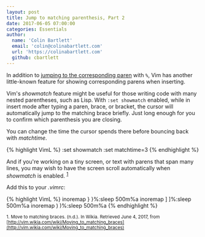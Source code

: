```yaml
---
layout: post
title: Jump to matching parenthesis, Part 2
date: 2017-06-05 07:00:00
categories: Essentials
author:
  name: 'Colin Bartlett'
  email: 'colin@colinabartlett.com'
  url: 'https://colinabartlett.com'
  github: cbartlett
---
```


In addition to [jumping to the corresponding
paren](/essentials/2017/06/04/jump-to-matching-parenthesis/) with `%`, Vim has
another little-known feature for showing corresponding parens when inserting.

Vim's _showmatch_ feature might be useful for those writing code with many
nested parentheses, such as Lisp. With `:set showmatch` enabled, while in
insert mode after typing a paren, brace, or bracket, the cursor will
automatically jump to the matching brace briefly. Just long enough for you to
confirm which parenthesis you are closing.

You can change the time the cursor spends there before bouncing back with
_matchtime_.

{% highlight VimL %}
:set showmatch
:set matchtime=3
{% endhighlight %}

And if you're working on a tiny screen, or text with parens that span many
lines, you may wish to have the screen scroll automatically when _showmatch_ is
enabled. <sup>[1](#citation1)</sup>

Add this to your _.vimrc_:

{% highlight VimL %}
inoremap } }<Left><c-o>%<c-o>:sleep 500m<CR><c-o>%<c-o>a
inoremap ] ]<Left><c-o>%<c-o>:sleep 500m<CR><c-o>%<c-o>a
inoremap ) )<Left><c-o>%<c-o>:sleep 500m<CR><c-o>%<c-o>a
{% endhighlight %}

<sub><a id="citation1">1</a>. Move to matching braces. (n.d.). In Wikia.
Retrieved June 4, 2017, from
[http://vim.wikia.com/wiki/Moving_to_matching_braces](http://vim.wikia.com/wiki/Moving_to_matching_braces)</sub>
